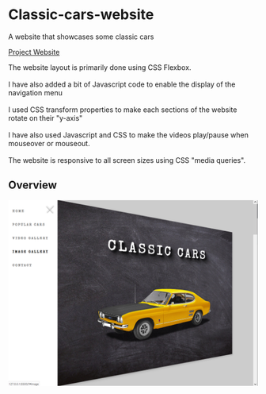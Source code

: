 # Classic-cars-website
A website that showcases some classic cars

<a href="https://classic-cars-atomdev.netlify.app/">
      Project Website
    </a>
    
The website layout is primarily done using CSS Flexbox.<br><br>
I have also added a bit of Javascript code to enable the display of the navigation menu<br><br>
I used CSS transform properties to make each sections of the website rotate on their "y-axis"<br><br>
I have also used Javascript and CSS to make the videos play/pause when mouseover or mouseout.<br><br>
The website is responsive to all screen sizes using CSS "media queries".

## Overview
![screenshot](https://github.com/ibktommy/Classic-cars-website/blob/master/Screenshot.png)
